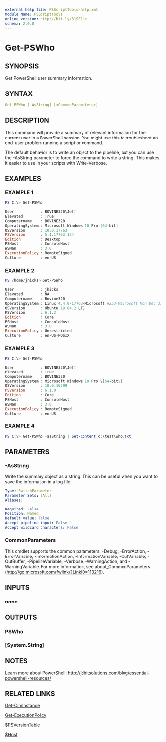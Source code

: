 ```yaml
---
external help file: PSScriptTools-help.xml
Module Name: PSScriptTools
online version: http://bit.ly/31SF1ne
schema: 2.0.0
---
```


# Get-PSWho

## SYNOPSIS

Get PowerShell user summary information.

## SYNTAX

```yaml
Get-PSWho [-AsString] [<CommonParameters>]
```

## DESCRIPTION

This command will provide a summary of relevant information for the current user in a PowerShell session. You might use this to troubleshoot an end-user problem running a script or command.

The default behavior is to write an object to the pipeline, but you can use the -AsString parameter to force the command to write a string. This makes it easier to use in your scripts with Write-Verbose.

## EXAMPLES

### EXAMPLE 1

```powershell
PS C:\> Get-PSWho

User            : BOVINE320\Jeff
Elevated        : True
Computername    : BOVINE320
OperatingSystem : Microsoft Windows 10 Pro [64-bit]
OSVersion       : 10.0.17763
PSVersion       : 5.1.17763.134
Edition         : Desktop
PSHost          : ConsoleHost
WSMan           : 3.0
ExecutionPolicy : RemoteSigned
Culture         : en-US
```

### EXAMPLE 2

```powershell
PS /home/jhicks> Get-PSWho

User            : jhicks
Elevated        : NA
Computername    : Bovine320
OperatingSystem : Linux 4.4.0-17763-Microsoft #253-Microsoft Mon Dec 31 17:49:00 PST 2018
OSVersion       : Ubuntu 18.04.2 LTS
PSVersion       : 6.1.2
Edition         : Core
PSHost          : ConsoleHost
WSMan           : 3.0
ExecutionPolicy : Unrestricted
Culture         : en-US-POSIX
```

### EXAMPLE 3

```powershell
PS C:\> Get-PSWho

User            : BOVINE320\Jeff
Elevated        : True
Computername    : BOVINE320
OperatingSystem : Microsoft Windows 10 Pro \[64-bit\]
OSVersion       : 10.0.16299
PSVersion       : 6.1.0
Edition         : Core
PSHost          : ConsoleHost
WSMan           : 3.0
ExecutionPolicy : RemoteSigned
Culture         : en-US
```

### EXAMPLE 4

```powershell
PS C:\> Get-PSWho -asString | Set-Content c:\test\who.txt
```

## PARAMETERS

### -AsString

Write the summary object as a string. This can be useful when you want to save the information in a log file.

```yaml
Type: SwitchParameter
Parameter Sets: (All)
Aliases:

Required: False
Position: Named
Default value: False
Accept pipeline input: False
Accept wildcard characters: False
```

### CommonParameters

This cmdlet supports the common parameters: -Debug, -ErrorAction, -ErrorVariable, -InformationAction, -InformationVariable, -OutVariable, -OutBuffer, -PipelineVariable, -Verbose, -WarningAction, and -WarningVariable. For more information, see about_CommonParameters (http://go.microsoft.com/fwlink/?LinkID=113216).

## INPUTS

### none

## OUTPUTS

### PSWho

### [System.String]

## NOTES

Learn more about PowerShell: http://jdhitsolutions.com/blog/essential-powershell-resources/

## RELATED LINKS

[Get-CimInstance]()

[Get-ExecutionPolicy]()

[$PSVersionTable]()

[$Host]()
